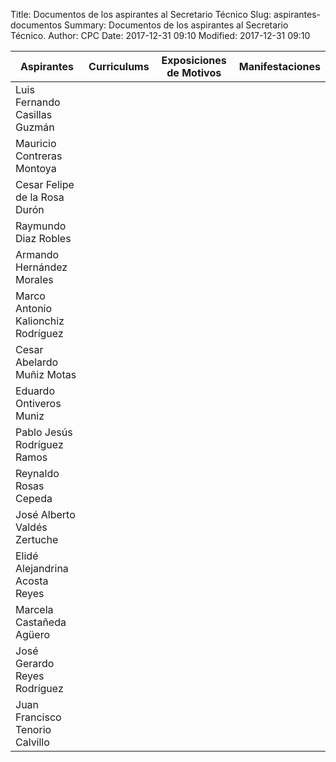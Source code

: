 Title: Documentos de los aspirantes al Secretario Técnico
Slug: aspirantes-documentos
Summary: Documentos de los aspirantes al Secretario Técnico.
Author: CPC
Date: 2017-12-31 09:10
Modified: 2017-12-31 09:10


Aspirantes                         | Curriculums                                                  | Exposiciones de Motivos                                   | Manifestaciones
-----------------------------------|:------------------------------------------------------------:|:---------------------------------------------------------:|:-----------------------------------------------------------------:
Luis Fernando Casillas Guzmán      | <a href="lfcg-curriculum.pdf"><i class="fa fa-file"></i></a> | <a href="lfcg-motivos.pdf"><i class="fa fa-file"></i></a> | <a href="lfcg-manifestaciones.pdf"><i class="fa fa-file"></i></a>
Mauricio Contreras Montoya         | <a href="mcm-curriculum.pdf"><i class="fa fa-file"></i></a>  | <a href="mcm-motivos.pdf"><i class="fa fa-file"></i></a>  | <a href="mcm-manifestaciones.pdf"><i class="fa fa-file"></i></a>
Cesar Felipe de la Rosa Durón      | <a href="cfrd-curriculum.pdf"><i class="fa fa-file"></i></a> | <a href="cfrd-motivos.pdf"><i class="fa fa-file"></i></a> | <a href="cfrd-manifestaciones.jpg"><i class="fa fa-file"></i></a>
Raymundo Diaz Robles               | <a href="rdr-curriculum.pdf"><i class="fa fa-file"></i></a>  | <a href="rdr-motivos.pdf"><i class="fa fa-file"></i></a>  | <a href="rdr-manifestaciones.pdf"><i class="fa fa-file"></i></a>
Armando Hernández Morales          | <a href="ahm-curriculum.pdf"><i class="fa fa-file"></i></a>  | <a href="ahm-motivos.pdf"><i class="fa fa-file"></i></a>  | <a href="ahm-manifestaciones.pdf"><i class="fa fa-file"></i></a>
Marco Antonio Kalionchiz Rodríguez | <a href="makr-curriculum.pdf"><i class="fa fa-file"></i></a> | <a href="makr-motivos.pdf"><i class="fa fa-file"></i></a> | <a href="makr-manifestaciones.pdf"><i class="fa fa-file"></i></a>
Cesar Abelardo Muñiz Motas         | <a href="camm-curriculum.pdf"><i class="fa fa-file"></i></a> | <a href="camm-motivos.pdf"><i class="fa fa-file"></i></a> | <a href="camm-manifestaciones.pdf"><i class="fa fa-file"></i></a>
Eduardo Ontiveros Muniz            | <a href="eom-curriculum.pdf"><i class="fa fa-file"></i></a>  | <a href="eom-motivos.pdf"><i class="fa fa-file"></i></a>  | <a href="eom-manifestaciones.pdf"><i class="fa fa-file"></i></a>
Pablo Jesús Rodríguez Ramos        | <a href="pjrr-curriculum.pdf"><i class="fa fa-file"></i></a> | <a href="pjrr-motivos.pdf"><i class="fa fa-file"></i></a> | <a href="pjrr-manifestaciones.pdf"><i class="fa fa-file"></i></a>
Reynaldo Rosas Cepeda              | <a href="rrc-curriculum.pdf"><i class="fa fa-file"></i></a>  | <a href="rrc-motivos.pdf"><i class="fa fa-file"></i></a>  | <a href="rrc-manifestaciones.pdf"><i class="fa fa-file"></i></a>
José Alberto Valdés Zertuche       | <a href="javz-curriculum.pdf"><i class="fa fa-file"></i></a> | <a href="javz-motivos.pdf"><i class="fa fa-file"></i></a> | <a href="javz-manifestaciones.pdf"><i class="fa fa-file"></i></a>
Elidé Alejandrina Acosta Reyes     | <a href="eaar-curriculum.pdf"><i class="fa fa-file"></i></a> | <a href="eaar-motivos.pdf"><i class="fa fa-file"></i></a> | <a href="eaar-manifestaciones.pdf"><i class="fa fa-file"></i></a>
Marcela Castañeda Agüero           | <a href="mca-curriculum.pdf"><i class="fa fa-file"></i></a>  | <a href="mca-motivos.pdf"><i class="fa fa-file"></i></a>  | <a href="mca-manifestaciones.pdf"><i class="fa fa-file"></i></a>
José Gerardo Reyes Rodríguez       | <a href="jgrr-curriculum.pdf"><i class="fa fa-file"></i></a> | <a href="jgrr-motivos.pdf"><i class="fa fa-file"></i></a> | <a href="jgrr-manifestaciones.pdf"><i class="fa fa-file"></i></a>
Juan Francisco Tenorio Calvillo    | <a href="jftc-curriculum.pdf"><i class="fa fa-file"></i></a> | <a href="jftc-motivos.pdf"><i class="fa fa-file"></i></a> | <a href="jftc-manifestaciones.pdf"><i class="fa fa-file"></i></a>

